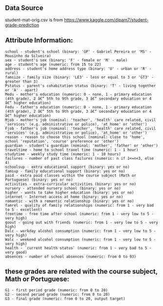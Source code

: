 ## Data Source

student-mat-orig.csv is from https://www.kaggle.com/dipam7/student-grade-prediction

## Attribute Information:

    school - student's school (binary: 'GP' - Gabriel Pereira or 'MS' - Mousinho da Silveira)
    sex - student's sex (binary: 'F' - female or 'M' - male)
    age - student's age (numeric: from 15 to 22)
    address - student's home address type (binary: 'U' - urban or 'R' - rural)
    famsize - family size (binary: 'LE3' - less or equal to 3 or 'GT3' - greater than 3)
    Pstatus - parent's cohabitation status (binary: 'T' - living together or 'A' - apart)
    Medu - mother's education (numeric: 0 - none, 1 - primary education (4th grade), 2 â€“ 5th to 9th grade, 3 â€“ secondary education or 4 â€“ higher education)
    Fedu - father's education (numeric: 0 - none, 1 - primary education (4th grade), 2 â€“ 5th to 9th grade, 3 â€“ secondary education or 4 â€“ higher education)
    Mjob - mother's job (nominal: 'teacher', 'health' care related, civil 'services' (e.g. administrative or police), 'at_home' or 'other')
    Fjob - father's job (nominal: 'teacher', 'health' care related, civil 'services' (e.g. administrative or police), 'at_home' or 'other')
    reason - reason to choose this school (nominal: close to 'home', school 'reputation', 'course' preference or 'other')
    guardian - student's guardian (nominal: 'mother', 'father' or 'other')
    traveltime - home to school travel time (numeric: 1 - 1 hour)
    studytime - weekly study time (numeric: 1 - 10 hours)
    failures - number of past class failures (numeric: n if 1<=n<3, else 4)
    schoolsup - extra educational support (binary: yes or no)
    famsup - family educational support (binary: yes or no)
    paid - extra paid classes within the course subject (Math or Portuguese) (binary: yes or no)
    activities - extra-curricular activities (binary: yes or no)
    nursery - attended nursery school (binary: yes or no)
    higher - wants to take higher education (binary: yes or no)
    internet - Internet access at home (binary: yes or no)
    romantic - with a romantic relationship (binary: yes or no)
    famrel - quality of family relationships (numeric: from 1 - very bad to 5 - excellent)
    freetime - free time after school (numeric: from 1 - very low to 5 - very high)
    goout - going out with friends (numeric: from 1 - very low to 5 - very high)
    Dalc - workday alcohol consumption (numeric: from 1 - very low to 5 - very high)
    Walc - weekend alcohol consumption (numeric: from 1 - very low to 5 - very high)
    health - `current health status` (numeric: from 1 - very bad to 5 - very good)
    absences - number of school absences (numeric: from 0 to 93)

## these grades are related with the course subject, Math or Portuguese:

    G1 - first period grade (numeric: from 0 to 20)
    G2 - second period grade (numeric: from 0 to 20)
    G3 - final grade (numeric: from 0 to 20, output target)
